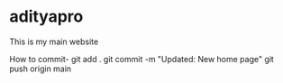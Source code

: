 # adityapro
This is my main website

How to commit-
git add .
git commit -m  "Updated: New home page"
git push origin main